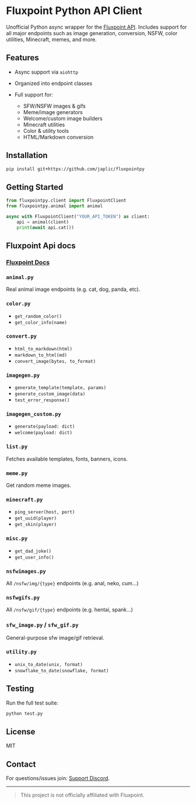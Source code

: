 # Fluxpoint Python API Client

Unofficial Python async wrapper for the [Fluxpoint API](https://fluxpoint.dev). Includes support for all major endpoints such as image generation, conversion, NSFW, color utilities, Minecraft, memes, and more.

## Features

* Async support via `aiohttp`
* Organized into endpoint classes
* Full support for:

  * SFW/NSFW images & gifs
  * Meme/image generators
  * Welcome/custom image builders
  * Minecraft utilities
  * Color & utility tools
  * HTML/Markdown conversion

## Installation

```bash
pip install git+https://github.com/japlic/fluxpointpy
```

## Getting Started

```python
from fluxpointpy.client import FluxpointClient
from fluxpointpy.animal import animal

async with FluxpointClient("YOUR_API_TOKEN") as client:
    api = animal(client)
    print(await api.cat())
```

## Fluxpoint Api docs

### [Fluxpoint Docs](https://docs.fluxpoint.dev/home/developer-tools/api)

### `animal.py`

Real animal image endpoints (e.g. cat, dog, panda, etc).

### `color.py`

* `get_random_color()`
* `get_color_info(name)`

### `convert.py`

* `html_to_markdown(html)`
* `markdown_to_html(md)`
* `convert_image(bytes, to_format)`

### `imagegen.py`

* `generate_template(template, params)`
* `generate_custom_image(data)`
* `test_error_response()`

### `imagegen_custom.py`

* `generate(payload: dict)`
* `welcome(payload: dict)`

### `list.py`

Fetches available templates, fonts, banners, icons.

### `meme.py`

Get random meme images.

### `minecraft.py`

* `ping_server(host, port)`
* `get_uuid(player)`
* `get_skin(player)`

### `misc.py`

* `get_dad_joke()`
* `get_user_info()`

### `nsfwimages.py`

All `/nsfw/img/{type}` endpoints (e.g. anal, neko, cum...)

### `nsfwgifs.py`

All `/nsfw/gif/{type}` endpoints (e.g. hentai, spank...)

### `sfw_image.py` / `sfw_gif.py`

General-purpose sfw image/gif retrieval.

### `utility.py`

* `unix_to_date(unix, format)`
* `snowflake_to_date(snowflake, format)`

## Testing

Run the full test suite:

```bash
python test.py
```

## License

MIT

## Contact

For questions/issues join: [Support Discord](https://discord.gg/xQXmtj4yMC).

---

> This project is not officially affiliated with Fluxpoint.
